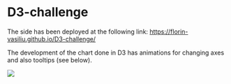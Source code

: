 # D3-challenge

The side has been deployed at the following link: https://florin-vasiliu.github.io/D3-challenge/

The development of the chart done in D3 has animations for changing axes and also tooltips (see below).

<img src="https://media.giphy.com/media/SXO5Ngugt6rkYWsto5/giphy.gif" class="js-lazy-loaded qa-js-lazy-loaded">
